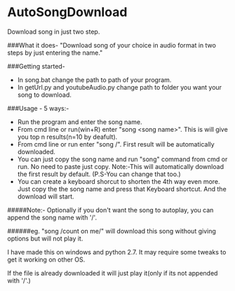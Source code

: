 # AutoSongDownload
Download song in just two step.

###What it does-
"Download song of your choice in audio format in two steps by just entering the name."

###Getting started-
* In song.bat change the path to path of your program.
* In getUrl.py and youtubeAudio.py change path to folder you want your song to download.

###Usage - 5 ways:-
* Run the program and enter the song name.
* From cmd line or run(win+R) enter "song \<song name\>". This is will give you top
    n results(n=10 by deafult).
* From cmd line or run enter "song /<song name>". First result will be automatically downloaded.
* You can just copy the song name and run "song" command from cmd or run. No
    need to paste just copy. Note:-This will automatically download the first result by default. (P.S-You
    can change that too.)
* You can create a keyboard shorcut to shorten the 4th way even more. Just copy the
    the song name and press that Keyboard shortcut. And the download will start.

#####Note:- Optionally if you don't want the song to autoplay, you can append the song name with '/'.

######eg. "song /count on me/" will download this song without giving options but will not play it.

I have made this on windows and python 2.7. It may require some tweaks to get it working on other OS.

If the file is already downloaded it will just play it(only if its not appended with '/'.)
